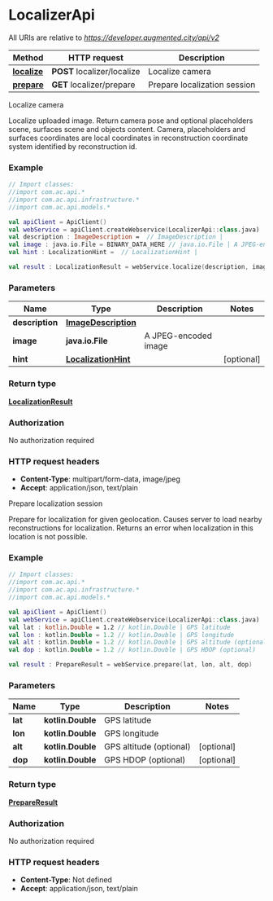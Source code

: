 # LocalizerApi

All URIs are relative to *https://developer.augmented.city/api/v2*

Method | HTTP request | Description
------------- | ------------- | -------------
[**localize**](LocalizerApi.md#localize) | **POST** localizer/localize | Localize camera
[**prepare**](LocalizerApi.md#prepare) | **GET** localizer/prepare | Prepare localization session



Localize camera

Localize uploaded image. Return camera pose and optional placeholders scene, surfaces scene and objects content. Camera, placeholders and surfaces coordinates are local coordinates in reconstruction coordinate system identified by reconstruction id.

### Example
```kotlin
// Import classes:
//import com.ac.api.*
//import com.ac.api.infrastructure.*
//import com.ac.api.models.*

val apiClient = ApiClient()
val webService = apiClient.createWebservice(LocalizerApi::class.java)
val description : ImageDescription =  // ImageDescription | 
val image : java.io.File = BINARY_DATA_HERE // java.io.File | A JPEG-encoded image
val hint : LocalizationHint =  // LocalizationHint | 

val result : LocalizationResult = webService.localize(description, image, hint)
```

### Parameters

Name | Type | Description  | Notes
------------- | ------------- | ------------- | -------------
 **description** | [**ImageDescription**](ImageDescription.md)|  |
 **image** | **java.io.File**| A JPEG-encoded image |
 **hint** | [**LocalizationHint**](LocalizationHint.md)|  | [optional]

### Return type

[**LocalizationResult**](LocalizationResult.md)

### Authorization

No authorization required

### HTTP request headers

 - **Content-Type**: multipart/form-data, image/jpeg
 - **Accept**: application/json, text/plain


Prepare localization session

Prepare for localization for given geolocation. Causes server to load nearby reconstructions for localization. Returns an error when localization in this location is not possible.

### Example
```kotlin
// Import classes:
//import com.ac.api.*
//import com.ac.api.infrastructure.*
//import com.ac.api.models.*

val apiClient = ApiClient()
val webService = apiClient.createWebservice(LocalizerApi::class.java)
val lat : kotlin.Double = 1.2 // kotlin.Double | GPS latitude
val lon : kotlin.Double = 1.2 // kotlin.Double | GPS longitude
val alt : kotlin.Double = 1.2 // kotlin.Double | GPS altitude (optional)
val dop : kotlin.Double = 1.2 // kotlin.Double | GPS HDOP (optional)

val result : PrepareResult = webService.prepare(lat, lon, alt, dop)
```

### Parameters

Name | Type | Description  | Notes
------------- | ------------- | ------------- | -------------
 **lat** | **kotlin.Double**| GPS latitude |
 **lon** | **kotlin.Double**| GPS longitude |
 **alt** | **kotlin.Double**| GPS altitude (optional) | [optional]
 **dop** | **kotlin.Double**| GPS HDOP (optional) | [optional]

### Return type

[**PrepareResult**](PrepareResult.md)

### Authorization

No authorization required

### HTTP request headers

 - **Content-Type**: Not defined
 - **Accept**: application/json, text/plain

